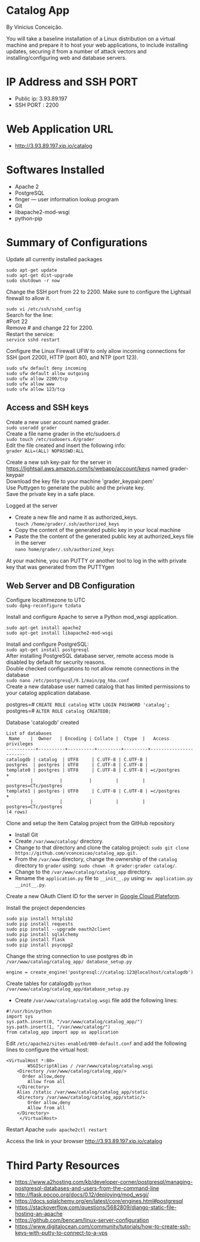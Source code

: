 # Catalog App #

By Vinicius Conceição.

You will take a baseline installation of a Linux distribution on a virtual machine and prepare it to host your web applications, to include installing updates, securing it from a number of attack vectors and installing/configuring web and database servers.

# IP Address and SSH PORT
- Public ip: 3.93.89.197
- SSH PORT : 2200

# Web Application URL
- http://3.93.89.197.xip.io/catalog

# Softwares Installed

- Apache 2
- PostgreSQL 
- finger — user information lookup program
- Git
- libapache2-mod-wsgi
- python-pip

# Summary of Configurations

Update all currently installed packages  
```
sudo apt-get update
sudo apt-get dist-upgrade
sudo shutdown -r now
```
Change the SSH port from 22 to 2200. Make sure to configure the Lightsail firewall to allow it.

`sudo vi /etc/ssh/sshd_config`  
Search for the line:  
#Port 22  
Remove # and change 22 for 2200.  
Restart the service:  
`service sshd restart`  

Configure the Linux Firewall UFW to only allow incoming connections for SSH (port 2200), HTTP (port 80), and NTP (port 123).  
```
sudo ufw default deny incoming
sudo ufw default allow outgoing
sudo ufw allow 2200/tcp
sudo ufw allow www
sudo ufw allow 123/tcp
```
## Access and SSH keys
Create a new user account named grader.  
`sudo useradd grader`  
Create a file name grader in the etc/sudoers.d  
`sudo touch /etc/sudooers.d/grader`  
Edit the file created and insert the following info:  
`grader ALL=(ALL) NOPASSWD:ALL`  

Create a new ssh key-pair for the server in https://lightsail.aws.amazon.com/ls/webapp/account/keys named grader-keypair  
Download the key file to your machine 'grader_keypair.pem'  
Use Puttygen to generate the public and the private key.  
Save the private key in a safe place.  

Logged at the server   
- Create a new file and name it as authorized_keys.   
	`touch /home/grader/.ssh/authorized_keys`  
- Copy the content of the generated public key in your local machine  
- Paste the the content of the generated public key at authorized_keys file in the server  
`nano home/grader/.ssh/authorized_keys`  

At your machine, you can PUTTY or another tool to log in the with private key that was generated from the PUTTYgen  

## Web Server and DB Configuration
Configure localtimezone to UTC  
`sudo dpkg-reconfigure tzdata`  

Install and configure Apache to serve a Python mod_wsgi application.  
```
sudo apt-get install apache2
sudo apt-get install libapache2-mod-wsgi
```
 
Install and configure PostgreSQL:  
`sudo apt-get install postgresql`  
After installing PostgreSQL database server, remote access mode is disabled by default for security reasons.   
Double checked configurations to not allow remote connections in the database  
`sudo nano /etc/postgresql/9.1/main/pg_hba.conf`  
Create a new database user named catalog that has limited permissions to your catalog application database.  

postgres=# `CREATE ROLE catalog WITH LOGIN PASSWORD 'catalog';`  
postgres=# `ALTER ROLE catalog CREATEDB;`  

Database 'catalogdb' created  

  ```
 List of databases
   Name    |  Owner   | Encoding | Collate |  Ctype  |   Access privileges
-----------+----------+----------+---------+---------+-----------------------
 catalogdb | catalog  | UTF8     | C.UTF-8 | C.UTF-8 |
 postgres  | postgres | UTF8     | C.UTF-8 | C.UTF-8 |
 template0 | postgres | UTF8     | C.UTF-8 | C.UTF-8 | =c/postgres          +
           |          |          |         |         | postgres=CTc/postgres
 template1 | postgres | UTF8     | C.UTF-8 | C.UTF-8 | =c/postgres          +
           |          |          |         |         | postgres=CTc/postgres
(4 rows)

 ```
 
 Clone and setup the Item Catalog project from the GitHub repository 
- Install Git
- Create `/var/www/catalog/` directory.
- Change to that directory and clone the catalog project:
`sudo git clone https://github.com/vconceicao/catalog_app.git.`
- From the `/var/www` directory, change the ownership of the `catalog` directory to `grader` using: `sudo chown -R grader:grader catalog/`.
- Change to the `/var/www/catalog/catalog_app` directory.
- Rename the `application.py` file to `__init__.py` using: `mv application.py __init__.py`. 

Create a new  OAuth Client ID for the server in [Google Cloud Plateform](https://console.cloud.google.com/).

Install the project dependencies
```
sudo pip install httplib2
sudo pip install requests
sudo pip install --upgrade oauth2client
sudo pip install sqlalchemy
sudo pip install flask
sudo pip install psycopg2
```

Change the string connection to use postgres db in `/var/www/catalog/catalog_app/ database_setup.py`
```
engine = create_engine('postgresql://catalog:123@localhost/catalogdb')
```

Create tables for catalogdb
`python /var/www/catalog/catalog_app/database_setup.py`

- Create `/var/www/catalog/catalog.wsgi` file add the following lines:

```
#!/usr/bin/python
import sys
sys.path.insert(0, "/var/www/catalog/catalog_app/")
sys.path.insert(1, "/var/www/catalog/")
from catalog_app import app as application
 ```
 

Edit `/etc/apache2/sites-enabled/000-default.conf` and add the 
following lines to configure the virtual host:

  ```
  <VirtualHost *:80>
	 	  WSGIScriptAlias / /var/www/catalog/catalog.wsgi
	  <Directory /var/www/catalog/catalog_app/>
	  	Order allow,deny
		  Allow from all
	  </Directory>
	  Alias /static /var/www/catalog/catalog_app/static
	  <Directory /var/www/catalog/catalog_app/static/>
		  Order allow,deny
		  Allow from all
	  </Directory>
	   </VirtualHost>
  ```
Restart Apache
`sudo apache2ctl restart`

Access the link in your browser
http://3.93.89.197.xip.io/catalog

# Third Party Resources

- https://www.a2hosting.com/kb/developer-corner/postgresql/managing-postgresql-databases-and-users-from-the-command-line
- http://flask.pocoo.org/docs/0.12/deploying/mod_wsgi/
- https://docs.sqlalchemy.org/en/latest/core/engines.html#postgresql
- https://stackoverflow.com/questions/5682809/django-static-file-hosting-an-apache
- https://github.com/bencam/linux-server-configuration
- https://www.digitalocean.com/community/tutorials/how-to-create-ssh-keys-with-putty-to-connect-to-a-vps
